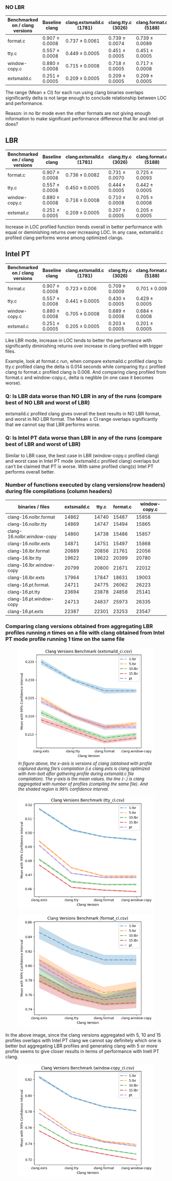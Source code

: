 ### NO LBR

| Benchmarked on / clang versions | Baseline clang | clang.extsmaild.c (1781) | clang.tty.c       (3026) | clang.format.c (5188) | clang.window-copy.c (5662) |
| --- | --- | --- | --- | --- | --- |
| format.c | 0.907 ± 0.0008 | 0.737 ± 0.0061 | 0.739 ± 0.0074 | 0.739 ± 0.0089 | 0.735 ± 0.0005 |
| tty.c | 0.557 ± 0.0008 | 0.449 ± 0.0005 | 0.451 ± 0.0005 | 0.451 ± 0.0005 | 0.450 ± 0.0005 |
| window-copy.c | 0.880 ± 0.0008 | 0.715 ± 0.0008 | 0.718 ± 0.0005 | 0.717 ± 0.0008 | 0.717 ± 0.0005 |
| extsmaild.c | 0.251 ± 0.0005 | 0.209 ± 0.0005 | 0.209 ± 0.0005 | 0.209 ± 0.0005 | 0.209 ± 0.0005 |

The range (Mean ± CI) for each run using clang binaries overlaps significantly
delta is not large enough to conclude relationship between LOC and performance.

Reason: in no lbr mode even the other formats are not giving enough information
to make significant performance difference that lbr and intel-pt does?

## LBR

| Benchmarked on / clang versions | Baseline clang | clang.extsmaild.c (1781) | clang.tty.c       (3026) | clang.format.c (5188) | clang.window-copy.c (5662) |
| --- | --- | --- | --- | --- | --- |
| format.c | 0.907 ± 0.0008 | 0.736 ± 0.0082 | 0.731 ± 0.0070 | 0.725 ± 0.0093 | 0.723 ± 0.0005 |
| tty.c | 0.557 ± 0.0008 | 0.450 ± 0.0005 | 0.444 ± 0.0005 | 0.442 ± 0.0005 | 0.442 ± 0.0005 |
| window-copy.c | 0.880 ± 0.0008 | 0.716 ± 0.0008 | 0.710 ± 0.0008 | 0.705 ± 0.0008 | 0.704 ± 0.0008 |
| extsmail.c | 0.251 ± 0.0005 | 0.209 ± 0.0005 | 0.207 ± 0.0005 | 0.205 ± 0.0005 | 0.206 ± 0.0005 |

Increase in LOC profiled function trends overall in better performance with
equal or deminishing returns over increasing LOC. In any case, extsmaild.c
profiled clang performs worse among optimized clangs.

## Intel PT

| Benchmarked on / clang versions | Baseline clang | clang.extsmaild.c (1781) | clang.tty.c       (3026) | clang.format.c (5188) | clang.window-copy.c (5662) |
| --- | --- | --- | --- | --- | --- |
| format.c | 0.907 ± 0.0008 | 0.723 ± 0.006 | 0.709 ± 0.0009 | 0.701 ± 0.009 | 0.701 ± 0.0008 |
| tty.c | 0.557 ± 0.0008 | 0.441 ± 0.0005 | 0.430 ± 0.0005 | 0.429 ± 0.0005 | 0.428 ± 0.0005 |
| window-copy.c | 0.880 ± 0.0008 | 0.705 ± 0.0008 | 0.689 ± 0.0008 | 0.684 ± 0.0008 | 0.680 ± 0.0008 |
| extsmail.c | 0.251 ± 0.0005 | 0.205 ± 0.0005 | 0.203 ± 0.0005 | 0.201 ± 0.0005 | 0.202 ± 0.0005 |

Like LBR mode, increase in LOC tends to better the performance with
significantly diminishing returns over increase in clang profiled with bigger
files. 

Example, look at format.c run, when compare extsmaild.c profiled clang to tty.c
profiled clang the delta is 0.014 seconds while comparing tty.c profiled clang
to format.c profiled clang is 0.008. And comparing clang profiled from format.c
and window-copy.c, delta is neglible (in one case it becomes worse).

### **Q: Is LBR data worse than NO LBR in any of the runs (compare best of NO LBR and worst of LBR)**

extsmaild.c profiled clang gives overall the best results in NO LBR format, and
worst in NO LBR format. The Mean ±  CI range overlaps significantly that we
cannot say that LBR performs worse. 

### **Q: Is Intel PT data worse than LBR in any of the runs (compare best of LBR and worst of LBR)**

Similar to LBR case, the best case in LBR (window-copy.c profiled clang) and
worst case in Intel PT mode (extsmaild.c profiled clang) overlaps but can’t be
claimed that PT is worse. With same profiled clang(s) Intel PT performs overall
better.

### **Number of functions executed by clang versions(row headers) during file compilations (column headers)**

| binaries / files | extsmaild.c | tty.c | format.c | window-copy.c  | 
| --- | --- | --- | --- | --- |   
| clang-16.nolbr.format | 14862 | 14740 | 15487 | 15858 | 
| clang-16.nolbr.tty | 14869 | 14747 | 15494 | 15865 | 
| clang-16.nolbr.window-copy | 14860 | 14738 | 15486 | 15857 | 
| clang-16.nolbr.exts | 14871 | 14751 | 15497 | 15868 |  
| clang-16.lbr.format | 20889 | 20856 | 21761 | 22056 |
| clang-16.lbr.tty | 19622 | 19622 | 20399 | 20780 |
| clang-16.lbr.window-copy | 20799 | 20800 | 21671 | 22012 |
| clang-16.lbr.exts | 17964 | 17847 | 18631 | 19003 | 
| clang-16.pt.format. | 24711 | 24775 | 26062 | 26223 |
| clang-16.pt.tty | 23694 | 23878 | 24858 | 25141 | 
| clang-16.pt.window-copy | 24713 | 24837 | 25973 | 26335 | 
| clang-16.pt.exts | 22387 | 22301 | 23253 | 23547 | 

### **Comparing clang versions obtained from aggregating LBR profiles running _n_ times on a file with clang obtained from Intel PT mode profile running 1 time on the same file**

<figure>
  <img src="../plot_graphs/png_files/line_chart.extsmaild.png" alt="Alt text">
  <figcaption style="font-size: small; font-style: italic;">In figure above, the x-axis is versions of clang (obtained with
  profile captured during file’s compilation (i.e clang.exts is clang optimized
  with llvm-bolt after gathering profile during extsmaild.c file compilation).
  The y-axis is the mean values. the line (-.) is clang aggregated with number
  of profiles (compiling the same file). And the shaded region is 99%
  confidence interval.</figcaption> 
</figure>

<figure>
  <img src="../plot_graphs/png_files/line_chart.tty.png" alt="Alt text">
</figure>

<figure>
  <img src="../plot_graphs/png_files/line_chart.format.png" alt="Alt text">
</figure>

In the above image, since the clang versions aggregated with 5, 10 and 15
profiles overlaps with Intel PT clang we cannot say definitely which one is
better but aggregating LBR profiles and generating clang with 5 or more profile
seems to give closer results in terms of performance with Inetl PT clang.

<figure>
  <img src="../plot_graphs/png_files/line_chart.window-copy.png" alt="Alt text">
</figure>
